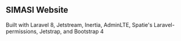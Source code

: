 ## SIMASI Website

Built with Laravel 8, Jetstream, Inertia, AdminLTE, Spatie's Laravel-permissions, Jetstrap, and Bootstrap 4
